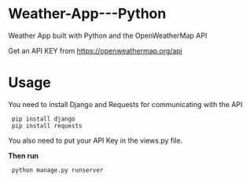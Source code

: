# Weather-App---Python
Weather App built with Python and the OpenWeatherMap API


Get an API KEY from https://openweathermap.org/api



# Usage


You need to install Django and Requests for communicating with the API


<pre><code> pip install django 
 pip install requests 
</code></pre>


You also need to put your API Key in the views.py file. 


**Then run**

<pre><code> python manage.py runserver
</code></pre>




